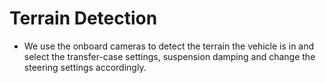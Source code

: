 # Terrain Detection
- We use the onboard cameras to detect the terrain the vehicle is in and select the transfer-case settings, suspension damping and change the steering settings accordingly.
